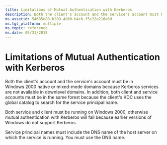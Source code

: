 ```yaml
---
title: Limitations of Mutual Authentication with Kerberos
description: Both the client's account and the service's account must be in Windows 2000 native or mixed-mode domains because Kerberos services are not available in downlevel domains.
ms.assetid: 54685e88-b289-4db9-b4cb-f5c22a216a0d
ms.tgt_platform: multiple
ms.topic: reference
ms.date: 05/31/2018
---
```


# Limitations of Mutual Authentication with Kerberos

Both the client's account and the service's account must be in Windows 2000 native or mixed-mode domains because Kerberos services are not available in downlevel domains. In addition, both client and service accounts must be in the same forest because the client's KDC uses the global catalog to search for the service principal name.

Both service and client must be running on Windows 2000, otherwise mutual authentication with Kerberos will fail because earlier versions of Windows do not support Kerberos.

Service principal names must include the DNS name of the host server on which the service is running. You must use the DNS name.

 

 





